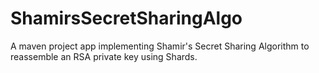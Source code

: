 # ShamirsSecretSharingAlgo
A maven project app implementing Shamir's Secret Sharing Algorithm to reassemble an RSA private key using Shards.
